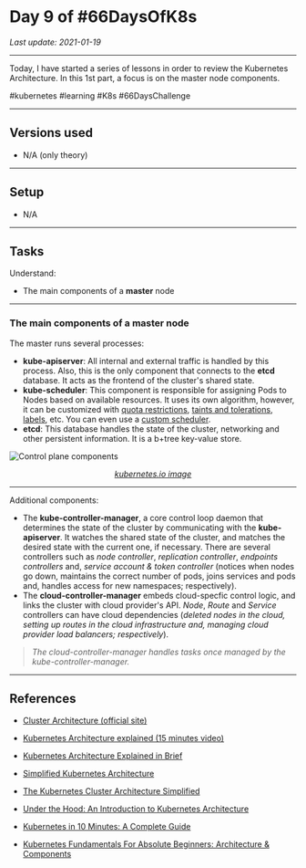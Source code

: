 # Day 9 of #66DaysOfK8s

_Last update: 2021-01-19_

---

Today, I have started a series of lessons in order to review the Kubernetes Architecture.
In this 1st part, a focus is on the master node components.

#kubernetes #learning #K8s #66DaysChallenge

---

## Versions used

* N/A (only theory)

---

## Setup

* N/A

---

## Tasks

Understand:

* The main components of a **master** node

---

### The main components of a master node

The master runs several processes:

* **kube-apiserver**: All internal and external traffic is handled by this process. Also, this is the only component that connects to the **etcd** database. It acts as the frontend of the cluster's shared state.
* **kube-scheduler**: This component is responsible for assigning Pods to Nodes based on available resources. It uses its own algorithm, however, it can be customized with [quota restrictions](https://kubernetes.io/docs/concepts/policy/resource-quotas), [taints and tolerations](https://kubernetes.io/docs/concepts/scheduling-eviction/taint-and-toleration/), [labels](https://kubernetes.io/docs/concepts/overview/working-with-objects/labels/), etc. You can even use a [custom scheduler](https://kubernetes.io/docs/tasks/extend-kubernetes/configure-multiple-schedulers/).
* **etcd**: This database handles the state of the cluster, networking and other persistent information. It is a b+tree key-value store.

![Control plane components](https://d33wubrfki0l68.cloudfront.net/2475489eaf20163ec0f54ddc1d92aa8d4c87c96b/e7c81/images/docs/components-of-kubernetes.svg)

<div align="center" ><i><a target="_blank"  href="https://kubernetes.io/docs/concepts/overview/components/">kubernetes.io image</a></i></div>


---

Additional components:

* The **kube-controller-manager**, a core control loop daemon that determines the state of the cluster by communicating with the **kube-apiserver**. It watches the shared state of the cluster, and matches the desired state with the current one, if necessary. There are several controllers such as _node controller_, _replication controller_, _endpoints controllers_ and, _service account & token controller_ (notices when nodes go down, maintains the correct number of pods, joins services and pods and, handles access for new namespaces; respectively).
* The **cloud-controller-manager** embeds cloud-specfic control logic, and links the cluster with cloud provider's API. _Node_, _Route_ and _Service_ controllers can have cloud dependencies (_deleted nodes in the cloud, setting up routes in the cloud infrastructure and, managing cloud provider load balancers; respectively_).

> _The cloud-controller-manager handles tasks once managed by the kube-controller-manager._

---

## References

* [Cluster Architecture (official site)](https://kubernetes.io/docs/concepts/overview/components/)
* [Kubernetes Architecture explained (15 minutes video)](https://www.youtube.com/watch?v=umXEmn3cMWY&ab_channel=TechWorldwithNana)

* [Kubernetes Architecture Explained in Brief](https://medium.com/swlh/kubernetes-architecture-explained-in-brief-6a07f59193e)

* [Simplified Kubernetes Architecture](https://medium.com/@mohan08p/simplified-kubernetes-architecture-3febe12480eb)

* [The Kubernetes Cluster Architecture Simplified](https://medium.com/dev-genius/the-kubernetes-cluster-architecture-simplified-3c4a5fb41449)

* [Under the Hood: An Introduction to Kubernetes Architecture](https://medium.com/@yashbindlish1/under-the-hood-an-introduction-to-kubernetes-architecture-bb9d8599f837)

* [Kubernetes in 10 Minutes: A Complete Guide](https://medium.com/faun/kubernetes-in-10-minutes-a-complete-guide-a9230124a02c)

* [Kubernetes Fundamentals For Absolute Beginners: Architecture & Components](https://medium.com/the-programmer/kubernetes-fundamentals-for-absolute-beginners-architecture-components-1f7cda8ea536)
